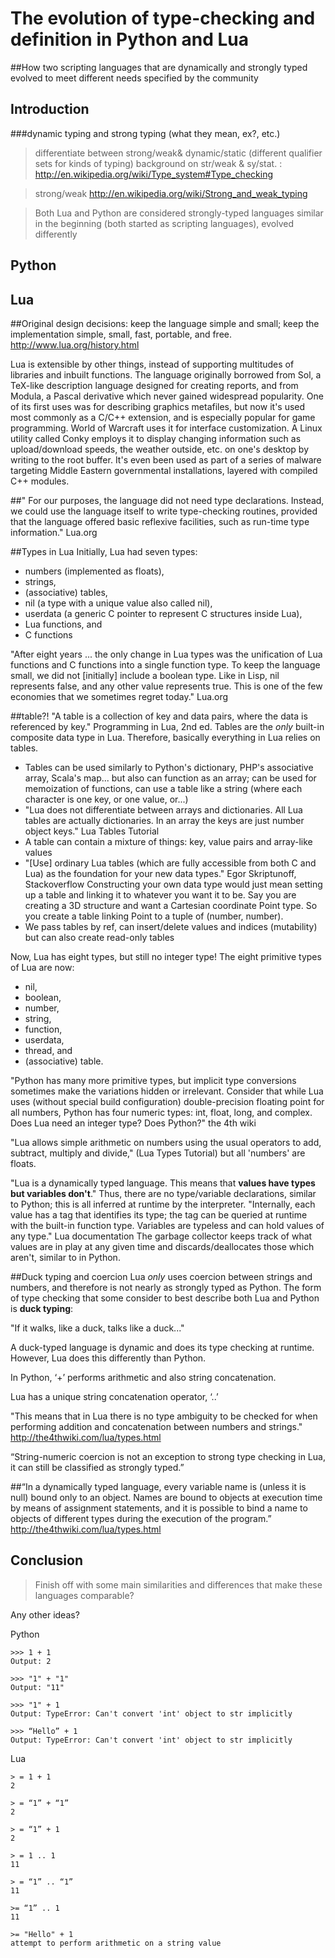 The evolution of type-checking and definition in Python and Lua 
======
##How two scripting languages that are dynamically and strongly typed evolved to meet different needs specified by the community 

Introduction
------------------------
###dynamic typing and strong typing (what they mean, ex?, etc.)

>differentiate between strong/weak& dynamic/static (different qualifier sets for kinds of typing)
>background on str/weak & sy/stat. : http://en.wikipedia.org/wiki/Type_system#Type_checking

>strong/weak http://en.wikipedia.org/wiki/Strong_and_weak_typing

>Both Lua and Python are considered strongly-typed languages
>similar in the beginning (both started as scripting languages), evolved differently

Python
-----------------------


Lua
-----------------------

##Original design decisions: 
keep the language simple and small;
keep the implementation simple, small, fast, portable, and free.
http://www.lua.org/history.html

Lua is extensible by other things, instead of supporting multitudes of libraries and inbuilt functions. The language originally borrowed from Sol, 
a TeX-like description language designed for creating reports, and from Modula, a Pascal derivative which never gained widespread popularity. 
One of its first uses was for describing graphics metafiles, but now it's used most commonly as a 
C/C++ extension, and is especially popular for game programming. World of Warcraft uses it for interface customization. 
A Linux utility called Conky employs it to display changing information such as upload/download speeds, the weather outside, etc. on 
one's desktop by writing to the root buffer. It's even been used as part of a series of malware targeting Middle Eastern governmental installations, 
layered with compiled C++ modules.

##" For our purposes, the language did not need type declarations.
Instead, we could use the language itself to write type-checking routines, 
provided that the language offered basic reflexive facilities, such as run-time type information."
Lua.org

##Types in Lua
Initially, Lua had seven types: 
- numbers (implemented as floats), 
- strings, 
- (associative) tables,
- nil (a type with a unique value also called nil),
- userdata (a generic C pointer to represent C structures inside Lua), 
- Lua functions, and 
- C functions

"After eight years ... the only change in Lua types was the unification of Lua functions and C functions into a single function
type. To keep the language small, we did not [initially] include a boolean type. Like in Lisp, nil represents false, and any other value
represents true. This is one of the few economies that we sometimes regret today." Lua.org

##table?!
"A table is a collection of key and data pairs, where the data is referenced by key." Programming in Lua, 2nd ed.
Tables are the *only* built-in composite data type in Lua. Therefore, basically everything in Lua relies on tables. 
- Tables can be used similarly to Python's dictionary, PHP's associative array, Scala's map... but also can function as an array; 
can be used for memoization of functions, can use a table like a string (where each character is one key, or one value, or...)
-  "Lua does not differentiate between arrays and dictionaries. All Lua tables are actually dictionaries. 
In an array the keys are just number object keys." Lua Tables Tutorial
- A table can contain a mixture of things: key, value pairs and array-like values
- "[Use] ordinary Lua tables (which are fully accessible from both C and Lua) as the foundation for your new data types." Egor Skriptunoff, Stackoverflow
        Constructing your own data type would just mean setting up a table and linking it to whatever you want it to be.
        Say you are creating a 3D structure and want a Cartesian coordinate Point type. So you create a table linking Point
        to a tuple of (number, number).
- We pass tables by ref, can insert/delete values and indices (mutability) but can also create read-only tables 

Now, Lua has eight types, but still no integer type!
The eight primitive types of Lua are now:
- nil, 
- boolean, 
- number, 
- string, 
- function, 
- userdata, 
- thread, and 
- (associative) table. 

"Python has many more primitive types, but implicit type conversions sometimes make the variations hidden or irrelevant. 
Consider that while Lua uses (without special build configuration) double-precision floating point for all numbers, 
Python has four numeric types: int, float, long, and complex. Does Lua need an integer type? Does Python?" the 4th wiki

"Lua allows simple arithmetic on numbers using the usual operators to add, subtract, multiply and divide," (Lua Types Tutorial)
but all 'numbers' are floats.

"Lua is a dynamically typed language. This means that **values have types but variables don't**."
Thus, there are no type/variable declarations, similar to Python; this is all inferred at runtime by the interpreter.
"Internally, each value has a tag that identifies its type; the tag can be queried at runtime with the built-in function type.
Variables are typeless and can hold values of any type." Lua documentation
The garbage collector keeps track of what values are in play at any given time and discards/deallocates those which aren't, 
similar to in Python.

##Duck typing and coercion
Lua *only* uses coercion between strings and numbers, and therefore is not nearly as strongly typed as Python.
The form of type checking that some consider to best describe both Lua and Python is **duck typing**:

"If it walks, like a duck, talks like a duck..."

A duck-typed language is dynamic and does its type checking at runtime. However, Lua does this differently than Python.

In Python, ‘+’ performs arithmetic and also string concatenation.

Lua has a unique string concatenation operator, ‘..’ 

"This means that in Lua there is no type ambiguity to be checked for when performing addition and concatenation 
between numbers and strings."  http://the4thwiki.com/lua/types.html

“String-numeric coercion is not an exception to strong type checking in Lua, it can still be classified as strongly 
typed.” 
    
##“In a dynamically typed language, every variable name is (unless it is null) bound only to an object.
Names are bound to objects at execution time by means of assignment statements, 
and it is possible to bind a name to objects of different types during the execution of the program.” 
http://the4thwiki.com/lua/types.html

Conclusion
-----------------------

>Finish off with some main similarities and differences that make these languages comparable?

Any other ideas?




Python 
    
    >>> 1 + 1
    Output: 2
    
    >>> "1" + "1"
    Output: "11"
    
    >>> "1" + 1
    Output: TypeError: Can't convert 'int' object to str implicitly
    
    >>> “Hello” + 1
    Output: TypeError: Can't convert 'int' object to str implicitly
Lua

    > = 1 + 1
    2
    
    > = “1” + “1”
    2
    
    > = “1” + 1
    2
    
    > = 1 .. 1
    11
    
    > = “1” .. “1”
    11
    
    >= “1” .. 1
    11
    
    >= "Hello" + 1
    attempt to perform arithmetic on a string value






